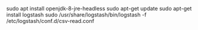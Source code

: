 sudo apt install openjdk-8-jre-headless
sudo apt-get update
sudo apt-get install logstash
sudo /usr/share/logstash/bin/logstash -f /etc/logstash/conf.d/csv-read.conf
